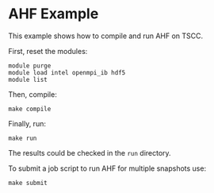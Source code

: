 # AHF Example

This example shows how to compile and run AHF on TSCC.

First, reset the modules:
```console
module purge
module load intel openmpi_ib hdf5
module list
```

Then, compile:
```console
make compile
```

Finally, run:
```console
make run
```

The results could be checked in the `run` directory.

To submit a job script to run AHF for multiple snapshots use:
```console
make submit
```
